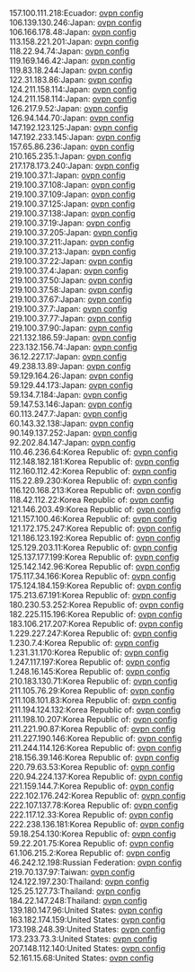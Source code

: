 157.100.111.218:Ecuador: [ovpn config](vpn/157_100_111_218.ovpn)  
106.139.130.246:Japan: [ovpn config](vpn/106_139_130_246.ovpn)  
106.166.178.48:Japan: [ovpn config](vpn/106_166_178_48.ovpn)  
113.158.221.201:Japan: [ovpn config](vpn/113_158_221_201.ovpn)  
118.22.94.74:Japan: [ovpn config](vpn/118_22_94_74.ovpn)  
119.169.146.42:Japan: [ovpn config](vpn/119_169_146_42.ovpn)  
119.83.18.244:Japan: [ovpn config](vpn/119_83_18_244.ovpn)  
122.31.183.86:Japan: [ovpn config](vpn/122_31_183_86.ovpn)  
124.211.158.114:Japan: [ovpn config](vpn/124_211_158_114.ovpn)  
124.211.158.114:Japan: [ovpn config](vpn/124_211_158_114.ovpn)  
126.217.9.52:Japan: [ovpn config](vpn/126_217_9_52.ovpn)  
126.94.144.70:Japan: [ovpn config](vpn/126_94_144_70.ovpn)  
147.192.123.125:Japan: [ovpn config](vpn/147_192_123_125.ovpn)  
147.192.233.145:Japan: [ovpn config](vpn/147_192_233_145.ovpn)  
157.65.86.236:Japan: [ovpn config](vpn/157_65_86_236.ovpn)  
210.165.235.1:Japan: [ovpn config](vpn/210_165_235_1.ovpn)  
217.178.173.240:Japan: [ovpn config](vpn/217_178_173_240.ovpn)  
219.100.37.1:Japan: [ovpn config](vpn/219_100_37_1.ovpn)  
219.100.37.108:Japan: [ovpn config](vpn/219_100_37_108.ovpn)  
219.100.37.109:Japan: [ovpn config](vpn/219_100_37_109.ovpn)  
219.100.37.125:Japan: [ovpn config](vpn/219_100_37_125.ovpn)  
219.100.37.138:Japan: [ovpn config](vpn/219_100_37_138.ovpn)  
219.100.37.19:Japan: [ovpn config](vpn/219_100_37_19.ovpn)  
219.100.37.205:Japan: [ovpn config](vpn/219_100_37_205.ovpn)  
219.100.37.211:Japan: [ovpn config](vpn/219_100_37_211.ovpn)  
219.100.37.213:Japan: [ovpn config](vpn/219_100_37_213.ovpn)  
219.100.37.22:Japan: [ovpn config](vpn/219_100_37_22.ovpn)  
219.100.37.4:Japan: [ovpn config](vpn/219_100_37_4.ovpn)  
219.100.37.50:Japan: [ovpn config](vpn/219_100_37_50.ovpn)  
219.100.37.58:Japan: [ovpn config](vpn/219_100_37_58.ovpn)  
219.100.37.67:Japan: [ovpn config](vpn/219_100_37_67.ovpn)  
219.100.37.7:Japan: [ovpn config](vpn/219_100_37_7.ovpn)  
219.100.37.77:Japan: [ovpn config](vpn/219_100_37_77.ovpn)  
219.100.37.90:Japan: [ovpn config](vpn/219_100_37_90.ovpn)  
221.132.186.59:Japan: [ovpn config](vpn/221_132_186_59.ovpn)  
223.132.156.74:Japan: [ovpn config](vpn/223_132_156_74.ovpn)  
36.12.227.17:Japan: [ovpn config](vpn/36_12_227_17.ovpn)  
49.238.13.89:Japan: [ovpn config](vpn/49_238_13_89.ovpn)  
59.129.164.26:Japan: [ovpn config](vpn/59_129_164_26.ovpn)  
59.129.44.173:Japan: [ovpn config](vpn/59_129_44_173.ovpn)  
59.134.7.184:Japan: [ovpn config](vpn/59_134_7_184.ovpn)  
59.147.53.146:Japan: [ovpn config](vpn/59_147_53_146.ovpn)  
60.113.247.7:Japan: [ovpn config](vpn/60_113_247_7.ovpn)  
60.143.32.138:Japan: [ovpn config](vpn/60_143_32_138.ovpn)  
90.149.137.252:Japan: [ovpn config](vpn/90_149_137_252.ovpn)  
92.202.84.147:Japan: [ovpn config](vpn/92_202_84_147.ovpn)  
110.46.236.64:Korea Republic of: [ovpn config](vpn/110_46_236_64.ovpn)  
112.148.182.181:Korea Republic of: [ovpn config](vpn/112_148_182_181.ovpn)  
112.160.112.42:Korea Republic of: [ovpn config](vpn/112_160_112_42.ovpn)  
115.22.89.230:Korea Republic of: [ovpn config](vpn/115_22_89_230.ovpn)  
116.120.168.213:Korea Republic of: [ovpn config](vpn/116_120_168_213.ovpn)  
118.42.112.22:Korea Republic of: [ovpn config](vpn/118_42_112_22.ovpn)  
121.146.203.49:Korea Republic of: [ovpn config](vpn/121_146_203_49.ovpn)  
121.157.100.46:Korea Republic of: [ovpn config](vpn/121_157_100_46.ovpn)  
121.172.175.247:Korea Republic of: [ovpn config](vpn/121_172_175_247.ovpn)  
121.186.123.192:Korea Republic of: [ovpn config](vpn/121_186_123_192.ovpn)  
125.129.203.11:Korea Republic of: [ovpn config](vpn/125_129_203_11.ovpn)  
125.137.177.199:Korea Republic of: [ovpn config](vpn/125_137_177_199.ovpn)  
125.142.142.96:Korea Republic of: [ovpn config](vpn/125_142_142_96.ovpn)  
175.117.34.166:Korea Republic of: [ovpn config](vpn/175_117_34_166.ovpn)  
175.124.184.159:Korea Republic of: [ovpn config](vpn/175_124_184_159.ovpn)  
175.213.67.191:Korea Republic of: [ovpn config](vpn/175_213_67_191.ovpn)  
180.230.53.252:Korea Republic of: [ovpn config](vpn/180_230_53_252.ovpn)  
182.225.115.196:Korea Republic of: [ovpn config](vpn/182_225_115_196.ovpn)  
183.106.217.207:Korea Republic of: [ovpn config](vpn/183_106_217_207.ovpn)  
1.229.227.247:Korea Republic of: [ovpn config](vpn/1_229_227_247.ovpn)  
1.230.7.4:Korea Republic of: [ovpn config](vpn/1_230_7_4.ovpn)  
1.231.31.170:Korea Republic of: [ovpn config](vpn/1_231_31_170.ovpn)  
1.247.117.197:Korea Republic of: [ovpn config](vpn/1_247_117_197.ovpn)  
1.248.16.145:Korea Republic of: [ovpn config](vpn/1_248_16_145.ovpn)  
210.183.130.71:Korea Republic of: [ovpn config](vpn/210_183_130_71.ovpn)  
211.105.76.29:Korea Republic of: [ovpn config](vpn/211_105_76_29.ovpn)  
211.108.101.83:Korea Republic of: [ovpn config](vpn/211_108_101_83.ovpn)  
211.194.124.132:Korea Republic of: [ovpn config](vpn/211_194_124_132.ovpn)  
211.198.10.207:Korea Republic of: [ovpn config](vpn/211_198_10_207.ovpn)  
211.221.90.87:Korea Republic of: [ovpn config](vpn/211_221_90_87.ovpn)  
211.227.190.146:Korea Republic of: [ovpn config](vpn/211_227_190_146.ovpn)  
211.244.114.126:Korea Republic of: [ovpn config](vpn/211_244_114_126.ovpn)  
218.156.39.146:Korea Republic of: [ovpn config](vpn/218_156_39_146.ovpn)  
220.79.63.53:Korea Republic of: [ovpn config](vpn/220_79_63_53.ovpn)  
220.94.224.137:Korea Republic of: [ovpn config](vpn/220_94_224_137.ovpn)  
221.159.144.7:Korea Republic of: [ovpn config](vpn/221_159_144_7.ovpn)  
222.102.176.242:Korea Republic of: [ovpn config](vpn/222_102_176_242.ovpn)  
222.107.137.78:Korea Republic of: [ovpn config](vpn/222_107_137_78.ovpn)  
222.117.12.33:Korea Republic of: [ovpn config](vpn/222_117_12_33.ovpn)  
222.238.136.181:Korea Republic of: [ovpn config](vpn/222_238_136_181.ovpn)  
59.18.254.130:Korea Republic of: [ovpn config](vpn/59_18_254_130.ovpn)  
59.22.201.75:Korea Republic of: [ovpn config](vpn/59_22_201_75.ovpn)  
61.106.215.2:Korea Republic of: [ovpn config](vpn/61_106_215_2.ovpn)  
46.242.12.198:Russian Federation: [ovpn config](vpn/46_242_12_198.ovpn)  
219.70.137.97:Taiwan: [ovpn config](vpn/219_70_137_97.ovpn)  
124.122.197.230:Thailand: [ovpn config](vpn/124_122_197_230.ovpn)  
125.25.127.73:Thailand: [ovpn config](vpn/125_25_127_73.ovpn)  
184.22.147.248:Thailand: [ovpn config](vpn/184_22_147_248.ovpn)  
139.180.147.96:United States: [ovpn config](vpn/139_180_147_96.ovpn)  
163.182.174.159:United States: [ovpn config](vpn/163_182_174_159.ovpn)  
173.198.248.39:United States: [ovpn config](vpn/173_198_248_39.ovpn)  
173.233.73.3:United States: [ovpn config](vpn/173_233_73_3.ovpn)  
207.148.112.140:United States: [ovpn config](vpn/207_148_112_140.ovpn)  
52.161.15.68:United States: [ovpn config](vpn/52_161_15_68.ovpn)  
